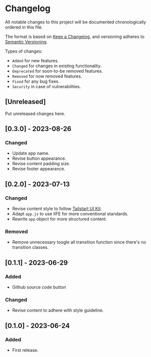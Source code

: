 # Changelog
All notable changes to this project will be documented chronologically ordered
in this file.

The format is based on [Keep a Changelog](https://keepachangelog.com/en/1.0.0/),
and versioning adheres to [Semantic Versioning](https://semver.org/spec/v2.0.0.html).

Types of changes:
* `Added` for new features.
* `Changed` for changes in existing functionality.
* `Deprecated` for soon-to-be removed features.
* `Removed` for now removed features.
* `Fixed` for any bug fixes.
* `Security` in case of vulnerabilities.

## [Unreleased]
Put unreleased changes here.

## [0.3.0] - 2023-08-26
### Changed
- Update app name.
- Revise button appearance.
- Revise content padding size.
- Revise footer appearance.

## [0.2.0] - 2023-07-13
### Changed
- Revise content style to follow [Tailstart UI Kit](https://github.com/tailstart/uikit-styleguide).
- Adapt `app.js` to use IIFE for more conventional standards.
- Rewrite `app` object for more structured content.

### Removed
- Remove unnecessary toogle all transition function since there's no transition classes.

## [0.1.1] - 2023-06-29
### Added
- Github source code button

### Changed
- Revise content to adhere with style guideline.

## [0.1.0] - 2023-06-24
### Added
- First release.